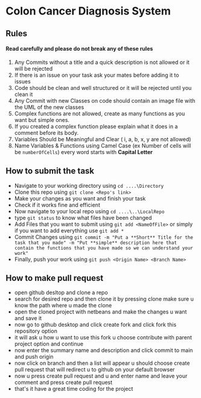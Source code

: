 # Colon Cancer Diagnosis System

## Rules
#### Read carefully and please do not break any of these rules

1. Any Commits without a title and a quick description is not allowed or it will be rejected
2. If there is an issue on your task ask your mates before adding it to issues
3. Code should be clean and well structured or it will be rejected until you clean it
4. Any Commit with new Classes on code should contain an image file with the UML of the new classes
5. Complex functions are not allowed, create as many functions as you want but simple ones.
6. If you created a complex function please explain what it does in a comment before its body.
7. Variables Should be Meaningful and Clear ( i, a, b, x, y are not allowed) 
8. Name Variables & Functions using Camel Case (ex Number of cells will be `numberOfCells`) every word starts with **Capital Letter**


## How to submit the task

- Navigate to your working directory using `cd ....\Directory`
- Clone this repo using `git clone <Repo's link>`
- Make your changes as you want and finish your task
- Check if it works fine and efficient
- Now navigate to your local repo using `cd ....\..\LocalRepo`
- type `git status` to know what files have been changed
- Add Files that you want to submit using `git add <NameOfFile>` or simply if you want to add everything use `git add *`
- Commit Changes using `git commit -m "Put a **Short** Title for the task that you made" -m "Put **simple** description here that contain the functions that you have made so we can understand your work"`
- Finally, push your work using `git push <Origin Name> <Branch Name>`

## How to make pull request

- open github desltop and clone a repo
- search for desired repo and then clone it by pressing clone make sure u know the path where u made the clone
- open the cloned project with netbeans and make the changes u want and save it
- now go to github desktop and click create fork and click fork this repository option
- it will ask u how u want to use this fork u choose contribute with parent project option and continue
- now enter the summary name and description and click commit to main and push origin
- now click on branch and then a list will appear u should choose create pull request that will redirect u to github on your default browser
- now u press create pull request and u and enter name and leave your comment and press create pull request
- that's it have a great time coding for the project

